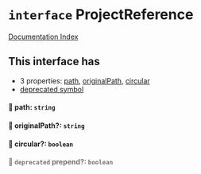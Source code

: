 # `interface` ProjectReference

[Documentation Index](../README.md)

## This interface has

- 3 properties:
[path](#-path-string),
[originalPath](#-originalpath-string),
[circular](#-circular-boolean)
- [deprecated symbol](#-deprecated-prepend-boolean)


#### 📄 path: `string`



#### 📄 originalPath?: `string`



#### 📄 circular?: `boolean`



<div style="opacity:0.6">

#### 📄 `deprecated` prepend?: `boolean`



</div>

